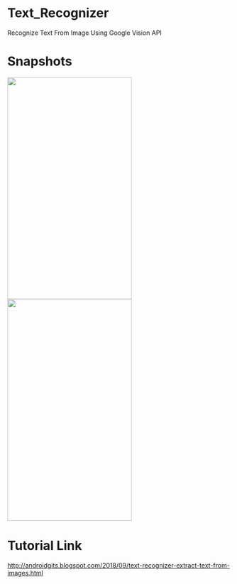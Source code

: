 # Text_Recognizer
Recognize Text From Image Using Google Vision API

# Snapshots

<img src="https://firebasestorage.googleapis.com/v0/b/shop-online-736ba.appspot.com/o/Screenshot_2018-09-12-21-21-57-587_com.androidgits.foregroundservices.png?alt=media&token=36d5b512-6237-455a-83fa-b5f285cde81f" width="280" height="500">

<img src="https://firebasestorage.googleapis.com/v0/b/shop-online-736ba.appspot.com/o/Screenshot_2018-09-12-21-22-01-768_com.androidgits.foregroundservices.png?alt=media&token=a71f5e9c-cf8b-417b-a5eb-ff57654fc287" width="280" height="500">

# Tutorial Link

http://androidgits.blogspot.com/2018/09/text-recognizer-extract-text-from-images.html
